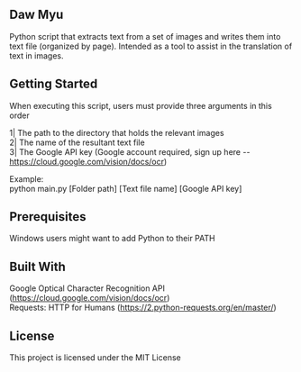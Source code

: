 Daw Myu
-------
Python script that extracts text from a set of images and writes them into text file (organized by page).
Intended as a tool to assist in the translation of text in images.


Getting Started
---------------
When executing this script, users must provide three arguments in this order

1| The path to the directory that holds the relevant images <br />
2| The name of the resultant text file <br />
3| The Google API key (Google account required, sign up here -- https://cloud.google.com/vision/docs/ocr)

Example: <br />
    python main.py [Folder path] [Text file name] [Google API key]

Prerequisites
-------------
Windows users might want to add Python to their PATH


Built With
----------
Google Optical Character Recognition API (https://cloud.google.com/vision/docs/ocr) <br />
Requests: HTTP for Humans (https://2.python-requests.org/en/master/)


License
-------
This project is licensed under the MIT License
